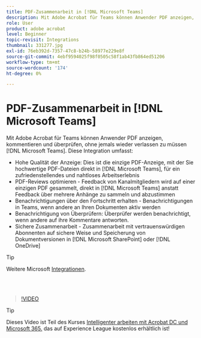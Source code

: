```yaml
---
title: PDF-Zusammenarbeit in [!DNL Microsoft Teams]
description: Mit Adobe Acrobat für Teams können Anwender PDF anzeigen, kommentieren und überprüfen, ohne jemals wieder verlassen zu müssen [!DNL Microsoft Teams]
role: User
product: adobe acrobat
level: Beginner
topic-revisit: Integrations
thumbnail: 331277.jpg
exl-id: 76eb392d-7357-47c8-b24b-58977e229e8f
source-git-commit: 4ebf9594025f98f0505c58f1ab43fb864ed51206
workflow-type: tm+mt
source-wordcount: '174'
ht-degree: 0%

---
```


# PDF-Zusammenarbeit in [!DNL Microsoft Teams]

Mit Adobe Acrobat für Teams können Anwender PDF anzeigen, kommentieren und überprüfen, ohne jemals wieder verlassen zu müssen [!DNL Microsoft Teams]. Diese Integration umfasst:

* Hohe Qualität der Anzeige: Dies ist die einzige PDF-Anzeige, mit der Sie hochwertige PDF-Dateien direkt in [!DNL Microsoft Teams], für ein zufriedenstellendes und nahtloses Arbeitserlebnis
* PDF-Reviews optimieren - Feedback von Kanalmitgliedern wird auf einer einzigen PDF gesammelt, direkt in [!DNL Microsoft Teams] anstatt Feedback über mehrere Anhänge zu sammeln und abzustimmen
* Benachrichtigungen über den Fortschritt erhalten - Benachrichtigungen in Teams, wenn andere an Ihren Dokumenten aktiv werden
* Benachrichtigung von Überprüfern: Überprüfer werden benachrichtigt, wenn andere auf ihre Kommentare antworten.
* Sichere Zusammenarbeit - Zusammenarbeit mit vertrauenswürdigen Abonnenten auf sichere Weise und Speicherung von Dokumentversionen in [!DNL Microsoft SharePoint] oder [!DNL OneDrive]

>[!TIP]
>
>Weitere Microsoft [Integrationen](../integrate/integrate-overview.md#microsoft).

<br> 

>[!VIDEO](https://video.tv.adobe.com/v/331277?quality=12&learn=on&hidetitle=true)

>[!TIP]
>
>Dieses Video ist Teil des Kurses [Intelligenter arbeiten mit Acrobat DC und Microsoft 365.](https://experienceleague.adobe.com/?recommended=Acrobat-U-1-2021.microsoft365) das auf Experience League kostenlos erhältlich ist!
